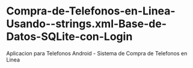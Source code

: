 # Compra-de-Telefonos-en-Linea-Usando--strings.xml-Base-de-Datos-SQLite-con-Login
 Aplicacion para Telefonos Android - Sistema de Compra de Telefonos en Linea

